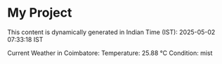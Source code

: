 # My Project

This content is dynamically generated in Indian Time (IST): 2025-05-02 07:33:18 IST


Current Weather in Coimbatore:
Temperature: 25.88 °C
Condition: mist
